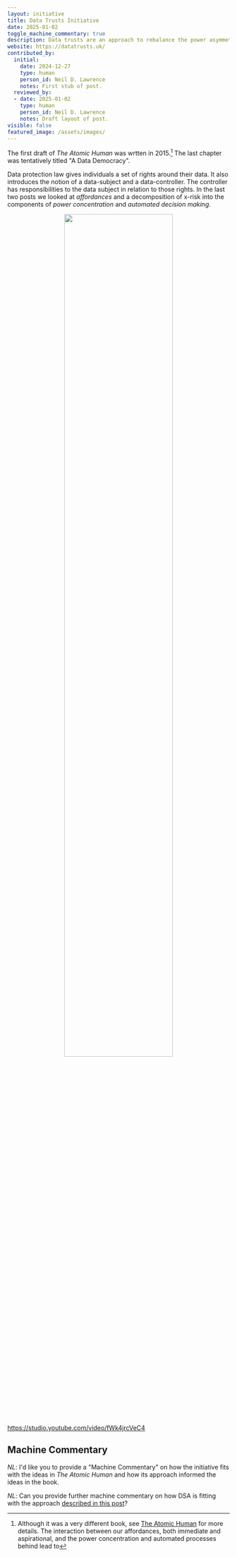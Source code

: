 ```yaml
---
layout: initiative
title: Data Trusts Initiative
date: 2025-01-02
toggle_machine_commentary: true
description: Data trusts are an approach to rebalance the power asymmetry between data controllers and data subjects. 
website: https://datatrusts.uk/
contributed_by:
  initial:
    date: 2024-12-27
    type: human
    person_id: Neil D. Lawrence
    notes: First stub of post.
  reviewed_by:
  - date: 2025-01-02
    type: human
    person_id: Neil D. Lawrence
    notes: Draft layout of post.
visible: false
featured_image: /assets/images/
---
```


The first draft of *The Atomic Human* was wrtten in 2015.[^1] The last chapter was tentatively titled "A Data Democracy".

Data protection law gives individuals a set of rights around their data. It also introduces the notion of a data-subject and a data-controller. The controller has responsibilities to the data subject in relation to those rights. In the last two posts we looked at *affordances* and a decomposition of x-risk into the components of *power concentration* and *automated decision making*. 

[^1]: Although it was a very different book, see [The Atomic Human](/reflections/triple-cooked/) for more details.
The interaction between our affordances, both immediate and aspirational, and the power concentration and automated processes behind lead to 

<center>
<image src="/assets/images/" width="70%"/>

<i></i>
</center>


https://studio.youtube.com/video/fWk4jrcVeC4

<div class="machine-commentary" markdown=1>

## Machine Commentary

*NL*: I'd like you to provide a "Machine Commentary" on how the initiative fits with the ideas in *The Atomic Human* and how its approach informed the ideas in the book.


*NL*: Can you provide further machine commentary on how DSA is fitting with the approach [described in this post](/reflections/purpose-people-projects-principles-process/)?

</div>
